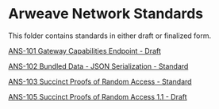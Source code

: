 # Arweave Network Standards

This folder contains standards in either draft or finalized form.

[ANS-101 Gateway Capabilities Endpoint - Draft](ANS-101.md)
  
[ANS-102 Bundled Data - JSON Serialization - Standard](ANS-102.md)

[ANS-103 Succinct Proofs of Random Access - Standard](ANS-103.md)

[ANS-105 Succinct Proofs of Random Access 1.1 - Draft](ANS-105.md)
